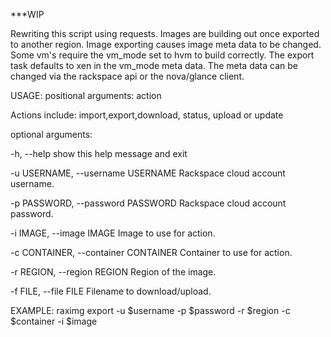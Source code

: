 ***WIP

Rewriting this script using requests. Images are building out once exported to another region. Image exporting causes image meta data to be changed. Some vm's require the vm_mode set to hvm to build correctly. The export task defaults to xen in the vm_mode meta data. The meta data can be changed via the rackspace api or the nova/glance client.

USAGE:
positional arguments:
  action                

Actions include: import,export,download, status,
                        upload or update

optional arguments:

  -h, --help            show this help message and exit

  -u USERNAME, --username USERNAME
                        Rackspace cloud account username.

  -p PASSWORD, --password PASSWORD
                        Rackspace cloud account password.

  -i IMAGE, --image IMAGE
                        Image to use for action.

  -c CONTAINER, --container CONTAINER
                        Container to use for action.

  -r REGION, --region REGION
                        Region of the image.

  -f FILE, --file FILE  Filename to download/upload.

EXAMPLE:
raximg export -u $username -p $password -r $region -c $container -i $image 
